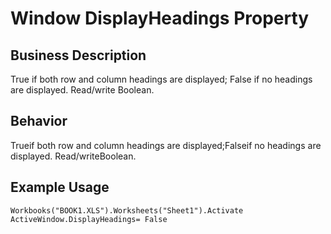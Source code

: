 # Window DisplayHeadings Property

## Business Description
True if both row and column headings are displayed; False if no headings are displayed. Read/write Boolean.

## Behavior
Trueif both row and column headings are displayed;Falseif  no headings are displayed. Read/writeBoolean.

## Example Usage
```vba
Workbooks("BOOK1.XLS").Worksheets("Sheet1").Activate 
ActiveWindow.DisplayHeadings= False
```